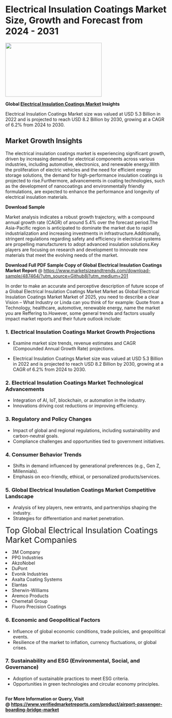 <H1>Electrical Insulation Coatings Market Size, Growth and Forecast from 2024 - 2031</H1><img class="aligncenter size-medium wp-image-584254" src="https://thirdeyenews.in/wp-content/uploads/2024/09/Global-Market-Research-300x168.jpeg" alt="" width="300" height="168" /><p><strong>Global&nbsp;<a href="https://www.marketsizeandtrends.com/download-sample/487464/?utm_source=Github8j?utm_medium=201">Electrical Insulation Coatings Market</a> Insights</strong></p><p>Electrical Insulation Coatings Market size was valued at USD 5.3 Billion in 2022 and is projected to reach USD 8.2 Billion by 2030, growing at a CAGR of 6.2% from 2024 to 2030.</p><p><h2>Market Growth Insights</h2> <p>The electrical insulation coatings market is experiencing significant growth, driven by increasing demand for electrical components across various industries, including automotive, electronics, and renewable energy.With the proliferation of electric vehicles and the need for efficient energy storage solutions, the demand for high-performance insulation coatings is projected to rise.Furthermore, advancements in coating technologies, such as the development of nanocoatings and environmentally friendly formulations, are expected to enhance the performance and longevity of electrical insulation materials.</p> <p><strong>Download Sample</strong></p> <p>Market analysis indicates a robust growth trajectory, with a compound annual growth rate (CAGR) of around 5.4% over the forecast period.The Asia-Pacific region is anticipated to dominate the market due to rapid industrialization and increasing investments in infrastructure.Additionally, stringent regulations regarding safety and efficiency in electrical systems are propelling manufacturers to adopt advanced insulation solutions.Key players are focusing on research and development to innovate new materials that meet the evolving needs of the market.</p> <p><span class=""><strong>Download Full PDF Sample Copy of Global Electrical Insulation Coatings Market Report</strong> @ <a href="https://www.marketsizeandtrends.com/download-sample/487464/?utm_source=Github8j?utm_medium=201" target="_blank">https://www.marketsizeandtrends.com/download-sample/487464/?utm_source=Github8j?utm_medium=201</a></span></p><p>In order to make an accurate and perceptive description of future scope of a Global&nbsp;Electrical Insulation Coatings Market Market as Global&nbsp;Electrical Insulation Coatings Market Market of 2025, you need to describe a clear Vision &ndash; What Industry or Linda can you think of for example: Quote from a Technology, healthcare, automotive, renewable energy, name the market you are Reffering to.However, some general trends and factors usually impact market reports and their future outlook include:</p><h3>1.&nbsp;<strong>Electrical Insulation Coatings Market Growth Projections</strong></h3><ul><li>Examine market size trends, revenue estimates and CAGR (Compounded Annual Growth Rate) projections.</li><li><p>Electrical Insulation Coatings Market size was valued at USD 5.3 Billion in 2022 and is projected to reach USD 8.2 Billion by 2030, growing at a CAGR of 6.2% from 2024 to 2030.</p></li></ul><h3>2.&nbsp;<strong>Electrical Insulation Coatings Market Technological Advancements</strong></h3><ul><li>Integration of AI, IoT, blockchain, or automation in the industry.</li><li>Innovations driving cost reductions or improving efficiency.</li></ul><h3>3.&nbsp;<strong>Regulatory and Policy Changes</strong></h3><ul><li>Impact of global and regional regulations, including sustainability and carbon-neutral goals.</li><li>Compliance challenges and opportunities tied to government initiatives.</li></ul><h3>4.&nbsp;<strong>Consumer Behavior Trends</strong></h3><ul><li>Shifts in demand influenced by generational preferences (e.g., Gen Z, Millennials).</li><li>Emphasis on eco-friendly, ethical, or personalized products/services.</li></ul><h3>5.&nbsp;<strong>Global Electrical Insulation Coatings Market Competitive Landscape</strong></h3><ul><li>Analysis of key players, new entrants, and partnerships shaping the industry.</li><li>Strategies for differentiation and market penetration.</li></ul><p data-pm-slice="1 1 []"><span style="color: inherit; font-family: inherit; font-size: 25px;">Top Global Electrical Insulation Coatings Market Companies</span></p><div class="" data-test-id=""><p><li>3M Company</li><li> PPG Industries</li><li> AkzoNobel</li><li> DuPont</li><li> Evonik Industries</li><li> Axalta Coating Systems</li><li> Elantas</li><li> Sherwin-Williams</li><li> Aremco Products</li><li> Chemetall Group</li><li> Fluoro Precision Coatings</li></p></div><h3>6.&nbsp;<strong>Economic and Geopolitical Factors</strong></h3><ul><li>Influence of global economic conditions, trade policies, and geopolitical events.</li><li>Resilience of the market to inflation, currency fluctuations, or global crises.</li></ul><h3>7.&nbsp;<strong>Sustainability and ESG (Environmental, Social, and Governance)</strong></h3><ul><li>Adoption of sustainable practices to meet ESG criteria.</li><li>Opportunities in green technologies and circular economy principles.</li></ul><h2><strong style="font-size: 14px;">For More Information or Query, Visit @&nbsp;</strong><a style="background-color: #ffffff; font-size: 14px;" href="https://www.marketsizeandtrends.com/report/electrical-insulation-coatings-market/" target="_blank">https://www.verifiedmarketreports.com/product/airport-passenger-boarding-bridge-market</a></h2>